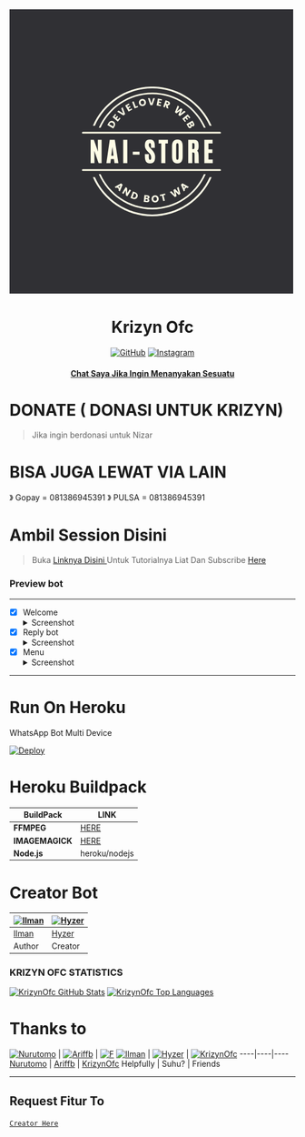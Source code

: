 <img src="./media/Nizarstore.png" />


</p>
<h1 align="center">Krizyn Ofc</h1>

>
>
>
</div>
<p align="center">
  <a href="https://github.com/krizynofc"><img title="GitHub" src="https://img.shields.io/badge/Github-frostkri.svg?style=for-the-badge&logo=github" /></a>
  <a href="httts://instagram.com/mhdfakri_"><img title="Instagram " src="https://img.shields.io/badge/Instagram-Hyzerr.svg?style=for-the-badge&logo=instagram" /></a>
  <h4 align="center">
  <a
  <a href="https://wa.me/6281386945391">Chat Saya Jika Ingin Menanyakan Sesuatu </a>
</h4>
</p>

# DONATE ( DONASI UNTUK KRIZYN)
> Jika ingin berdonasi untuk Nizar

# BISA JUGA LEWAT VIA LAIN
》 Gopay  = 081386945391
》 PULSA = 081386945391

# Ambil Session Disini

> Buka [ Linknya Disini ](https://replit.com/@zeeoneofc/Session-Md?lita=1&outputonly=1#.replit) 
> Untuk Tutorialnya Liat Dan Subscribe [ Here ](https://youtu.be/7wfSvv4AHsQ) 

### Preview bot
------------------
- [x] Welcome <details><summary>Screenshot</summary><img src="https://telegra.ph/file/b3b7dff3e285c84442c3c.jpg"></details>
- [x] Reply bot <details><summary>Screenshot</summary><img src="https://telegra.ph/file/98c48528bd962f279ea7e.jpg"></details>
- [x] Menu  <details><summary>Screenshot</summary><img src="https://telegra.ph/file/dc3565c53a09154ef745e.jpg"></details>
------------------

# Run On Heroku

WhatsApp Bot Multi Device

[![Deploy](https://www.herokucdn.com/deploy/button.svg)](https://heroku.com/deploy?template=https://github.com/krizynofc/krizynMD)


# Heroku Buildpack

| BuildPack | LINK |
|--------|--------|
| **FFMPEG** |[HERE](https://github.com/jonathanong/heroku-buildpack-ffmpeg-latest) |
| **IMAGEMAGICK** | [HERE](https://github.com/mcollina/heroku-buildpack-imagemagick.git) |
| **Node.js**     | heroku/nodejs|

# Creator Bot
 [![Ilman](https://github.com/ilmanhdyt.png?size=200)](https://github.com/ilmanhdyt) | [![Hyzer](https://github.com/Hyzerr.png?size=200)](https://github.com/Hyzerr) 
----|----
[Ilman](https://github.com/ilmanhdyt) | [Hyzer](https://github.com/Hyzerr) | [frostkri](https://github.com/frostkri)
 Author | Creator
 
### KRIZYN OFC STATISTICS

[![KrizynOfc GitHub Stats](https://github-readme-stats.vercel.app/api?username=krizynofc&show_icons=true&hide=issues&theme=radical)](https://github-readme-stats.vercel.app)
[![KrizynOfc Top Languages](https://github-readme-stats.vercel.app/api/top-langs?username=KrizynOfc&layout=compact&theme=radical)](https://github-readme-stats.vercel.app)

# Thanks to
 [![Nurutomo](https://github.com/Nurutomo.png?size=200)](https://github.com/Nurutomo) | [![Ariffb](https://github.com/ariffb25.png?size=200)](https://github.com/ariffb25) | [![F](https://github.com/Paquito1923.png?size=200)](https://github.com/Paquito1923)
 [![Ilman](https://github.com/ilmanhdyt.png?size=200)](https://github.com/ilmanhdyt) | [![Hyzer](https://github.com/Hyzerr.png?size=200)](https://github.com/Hyzerr) | [![KrizynOfc](https://github.com/krizynofc.png?size=200)](https://github.com/krizynofc)
----|----|----
[Nurutomo](https://github.com/Nurutomo) | [Ariffb](https://github.com/ariffb25) | [KrizynOfc](https://github.com/krizynOfc)
 Helpfully | Suhu? | Friends

---------

## Request Fitur To
[`Creator Here`](https://wa.me/6281386945391?text=Banh+req+fitur) 
